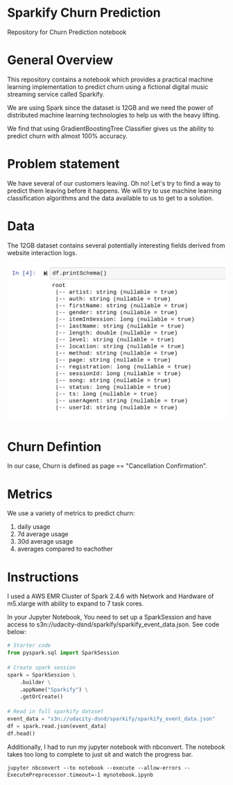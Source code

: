 # Sparkify Churn Prediction
Repository for Churn Prediction notebook

# General Overview
This repository contains a notebook which provides a practical machine learning implementation to predict churn using a fictional digital music streaming service called Sparkify.

We are using Spark since the dataset is 12GB and we need the power of distributed machine learning technologies to help us with the heavy lifting.

We find that using GradientBoostingTree Classifier gives us the ability to predict churn with almost 100% accuracy. 

# Problem statement
We have several of our customers leaving. Oh no! Let's try to find a way to predict them leaving before it happens. We will try to use machine learning classification algorithms and the data available to us to get to a solution.

# Data 
The 12GB dataset contains several potentially interesting fields derived from website interaction logs.

![web_app_image](images/schema_view.png) 

# Churn Defintion
In our case, Churn is defined as page == "Cancellation Confirmation".

# Metrics 
We use a variety of metrics to predict churn:
1. daily usage
2. 7d average usage
3. 30d average usage
4. averages compared to eachother 

# Instructions
I used a AWS EMR Cluster of Spark 2.4.6 with Network and Hardware of m5.xlarge with ability to expand to 7 task cores.

In your Jupyter Notebook, You need to set up a SparkSession and have access to s3n://udacity-dsnd/sparkify/sparkify_event_data.json. See code below:

```python
# Starter code
from pyspark.sql import SparkSession

# Create spark session
spark = SparkSession \
    .builder \
    .appName("Sparkify") \
    .getOrCreate()

# Read in full sparkify dataset
event_data = "s3n://udacity-dsnd/sparkify/sparkify_event_data.json"
df = spark.read.json(event_data)
df.head()
```

Additionally, I had to run my jupyter notebook with nbconvert. The notebook takes too long to complete to just sit and watch the progress bar.

```terminal
jupyter nbconvert --to notebook --execute --allow-errors --ExecutePreprocessor.timeout=-1 mynotebook.ipynb
```
